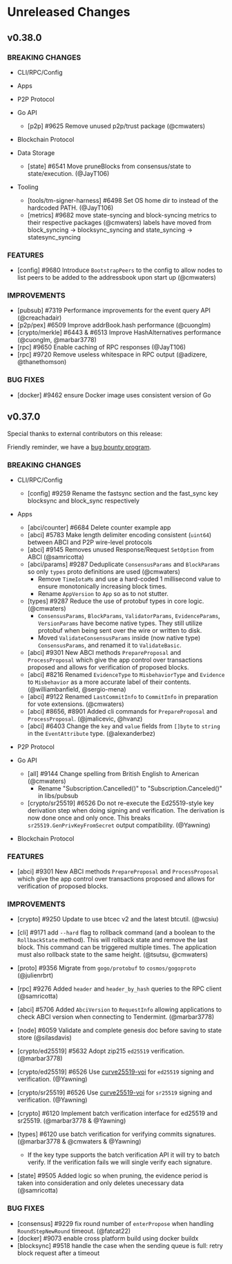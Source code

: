 # Unreleased Changes

## v0.38.0

### BREAKING CHANGES

- CLI/RPC/Config

- Apps

- P2P Protocol

- Go API
  - [p2p] \#9625 Remove unused p2p/trust package (@cmwaters)

- Blockchain Protocol

- Data Storage
  - [state] \#6541 Move pruneBlocks from consensus/state to state/execution. (@JayT106)

- Tooling
  - [tools/tm-signer-harness] \#6498 Set OS home dir to instead of the hardcoded PATH. (@JayT106)
  - [metrics] \#9682 move state-syncing and block-syncing metrics to their respective packages (@cmwaters)
    labels have moved from block_syncing -> blocksync_syncing and state_syncing -> statesync_syncing

### FEATURES

- [config] \#9680 Introduce `BootstrapPeers` to the config to allow nodes to list peers to be added to
  the addressbook upon start up (@cmwaters)

### IMPROVEMENTS

- [pubsub] \#7319 Performance improvements for the event query API (@creachadair)
- [p2p/pex] \#6509 Improve addrBook.hash performance (@cuonglm)
- [crypto/merkle] \#6443 & \#6513 Improve HashAlternatives performance (@cuonglm, @marbar3778)
- [rpc] \#9650 Enable caching of RPC responses (@JayT106)
- [rpc] \#9720 Remove useless whitespace in RPC output (@adizere, @thanethomson)

### BUG FIXES

- [docker] \#9462 ensure Docker image uses consistent version of Go

## v0.37.0

Special thanks to external contributors on this release:

Friendly reminder, we have a [bug bounty program](https://hackerone.com/tendermint).

### BREAKING CHANGES

- CLI/RPC/Config
  - [config] \#9259 Rename the fastsync section and the fast_sync key blocksync and block_sync respectively

- Apps
  - [abci/counter] \#6684 Delete counter example app
  - [abci] \#5783 Make length delimiter encoding consistent (`uint64`) between ABCI and P2P wire-level protocols
  - [abci] \#9145 Removes unused Response/Request `SetOption` from ABCI (@samricotta)
  - [abci/params] \#9287 Deduplicate `ConsensusParams` and `BlockParams` so only `types` proto definitions are used (@cmwaters)
    - Remove `TimeIotaMs` and use a hard-coded 1 millisecond value to ensure monotonically increasing block times.
    - Rename `AppVersion` to `App` so as to not stutter.
  - [types] \#9287 Reduce the use of protobuf types in core logic. (@cmwaters)
    - `ConsensusParams`, `BlockParams`, `ValidatorParams`, `EvidenceParams`, `VersionParams` have become native types.
      They still utilize protobuf when being sent over the wire or written to disk.
    - Moved `ValidateConsensusParams` inside (now native type) `ConsensusParams`, and renamed it to `ValidateBasic`.
  - [abci] \#9301 New ABCI methods `PrepareProposal` and `ProcessProposal` which give the app control over transactions proposed and allows for verification of proposed blocks.
  - [abci] \#8216 Renamed `EvidenceType` to `MisbehaviorType` and `Evidence` to `Misbehavior` as a more accurate label of their contents. (@williambanfield, @sergio-mena)
  - [abci] \#9122 Renamed `LastCommitInfo` to `CommitInfo` in preparation for vote extensions. (@cmwaters)
  - [abci] \#8656, \#8901 Added cli commands for `PrepareProposal` and `ProcessProposal`. (@jmalicevic, @hvanz)
  - [abci] \#6403 Change the `key` and `value` fields from `[]byte` to `string` in the `EventAttribute` type. (@alexanderbez)

- P2P Protocol

- Go API
    - [all] \#9144 Change spelling from British English to American (@cmwaters)
        - Rename "Subscription.Cancelled()" to "Subscription.Canceled()" in libs/pubsub
    - [crypto/sr25519] \#6526 Do not re-execute the Ed25519-style key derivation step when doing signing and verification.  The derivation is now done once and only once.  This breaks `sr25519.GenPrivKeyFromSecret` output compatibility. (@Yawning)

- Blockchain Protocol

### FEATURES

- [abci] \#9301 New ABCI methods `PrepareProposal` and `ProcessProposal` which give the app control over transactions proposed and allows for verification of proposed blocks.

### IMPROVEMENTS
- [crypto] \#9250 Update to use btcec v2 and the latest btcutil. (@wcsiu)

- [cli] \#9171 add `--hard` flag to rollback command (and a boolean to the `RollbackState` method). This will rollback
  state and remove the last block. This command can be triggered multiple times. The application must also rollback
  state to the same height. (@tsutsu, @cmwaters)
- [proto] \#9356 Migrate from `gogo/protobuf` to `cosmos/gogoproto` (@julienrbrt)
- [rpc] \#9276 Added `header` and `header_by_hash` queries to the RPC client (@samricotta)
- [abci] \#5706 Added `AbciVersion` to `RequestInfo` allowing applications to check ABCI version when connecting to Tendermint. (@marbar3778)
- [node] \#6059 Validate and complete genesis doc before saving to state store (@silasdavis)

- [crypto/ed25519] \#5632 Adopt zip215 `ed25519` verification. (@marbar3778)
- [crypto/ed25519] \#6526 Use [curve25519-voi](https://github.com/oasisprotocol/curve25519-voi) for `ed25519` signing and verification. (@Yawning)
- [crypto/sr25519] \#6526 Use [curve25519-voi](https://github.com/oasisprotocol/curve25519-voi) for `sr25519` signing and verification. (@Yawning)
- [crypto] \#6120 Implement batch verification interface for ed25519 and sr25519. (@marbar3778 & @Yawning)
- [types] \#6120 use batch verification for verifying commits signatures. (@marbar3778 & @cmwaters & @Yawning)
    - If the key type supports the batch verification API it will try to batch verify. If the verification fails we will single verify each signature.
- [state] \#9505 Added logic so when pruning, the evidence period is taken into consideration and only deletes unecessary data (@samricotta)

### BUG FIXES

- [consensus] \#9229 fix round number of `enterPropose` when handling `RoundStepNewRound` timeout. (@fatcat22)
- [docker] \#9073 enable cross platform build using docker buildx
- [blocksync] \#9518 handle the case when the sending queue is full: retry block request after a timeout
